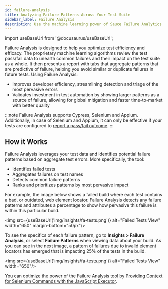 ```yaml
---
id: failure-analysis
title: Analyzing Failure Patterns Across Your Test Suite
sidebar_label: Failure Analysis
description: Use the machine learning power of Sauce Failure Analytics to uncover errors and inefficiencies in your tests to improve your testing process.
---
```


import useBaseUrl from '@docusaurus/useBaseUrl';

Failure Analysis is designed to help you optimize test efficiency and efficacy. The proprietary machine learning algorithms review the test pass/fail data to unearth common failures and their impact on the test suite as a whole. It then presents a report with tabs that aggregate patterns that are predictive of failure, helping you avoid similar or duplicate failures in future tests. Using Failure Analysis:

- Improves developer efficiency, streamlining detection and triage of the most pervasive errors
- Validates investment in test automation by showing larger patterns as a source of failure, allowing for global mitigation and faster time-to-market with better quality

:::note
Failure Analysis supports Cypress, Selenium and Appium. Additionally, in case of Selenium and Appium, it can only be effective if your tests are configured to [report a pass/fail outcome](/basics/test-config-annotation/test-annotation#setting-passfail).
:::

## How it Works

Failure Analysis leverages your test data and identifies potential failure patterns based on aggregate test errors. More specifically, the tool:

- Identifies failed tests
- Aggregates failures on test names
- Detects common failure patterns
- Ranks and prioritizes patterns by most pervasive impact

For example, the image below shows a failed build where each test contains a bad, or outdated, web element locator. Failure Analysis detects any failure patterns and attributes a percentage to show how pervasive this failure is within this particular build.

<img src={useBaseUrl('img/insights/fa-tests.png')} alt="Failed Tests View" width="650" margin-bottom="50px"/>

To see the specifics of each failure pattern, go to **Insights > Failure Analysis**, or select **Failure Patterns** when viewing data about your build. As you can see in the next image, a pattern of failures due to invalid element locators has emerged that is impacting 25% of the tests in the build.

<img src={useBaseUrl('img/insights/fa-tests.png')} alt="Failed Tests View" width="650"/>

<!--
Incorporate from FAQs

* Filter by build
* Rename Failure Patterns
* Results last 30 days
* No test exclusion
-->

You can optimize the power of the Failure Analysis tool by [Providing Context for Selenium Commands with the JavaScript Executor](/basics/test-config-annotation/test-annotation#selenium-javascript-executor).
